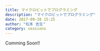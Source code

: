 ```yaml
---
title: マイクロビットでプログラミング
description: "マイクロビットでプログラミング"
date: 2017-09-28 15:25
author: "松本 吉生"
category: sessions
---
```

Comming Soon!!
